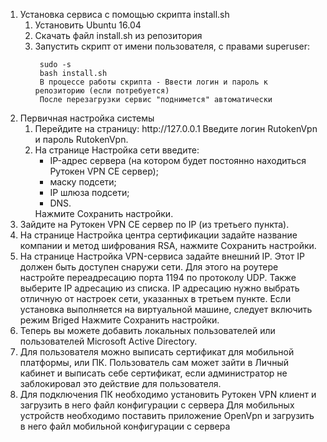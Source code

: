 <ol>
<li>Установка сервиса с помощью скрипта install.sh 
<ol>
<li> Установить Ubuntu 16.04 </li>
<li> Скачать файл install.sh из репозитория </li>
<li> Запустить скрипт от имени пользователя, с правами superuser:</li>

     sudo -s
     bash install.sh
     В процессе работы скрипта - Ввести логин и пароль к репозиторию (если потребуется)
     После перезагрузки сервис "поднимется" автоматически
</ol>
</li>
<li>Первичная настройка системы
<ol>
<li> Перейдите на страницу: http://127.0.0.1  
     Введите логин RutokenVpn и пароль RutokenVpn.  
</li>
<li> На странице Настройка сети введите:
<ul>
<li>IP-адрес сервера (на котором будет постоянно находиться Рутокен VPN CE сервер);</li>
<li>маску подсети;</li>
<li>IP шлюза подсети;</li>
<li>DNS.</li>
</ul>
</li>
     Нажмите Сохранить настройки.
</ol> </li>
<li> Зайдите на Рутокен VPN CE сервер по IP (из третьего пункта). </li>
<li> На странице Настройка центра сертификации задайте название компании и метод шифрования RSA, нажмите Сохранить настройки. </li>
<li> На странице Настройка VPN-сервиса задайте внешний IP. 
     Этот IP должен быть доступен снаружи сети. Для этого на роутере настройте переадресацию порта 1194 по протоколу UDP. Также выберите IP адресацию из списка.
     IP адресацию нужно выбрать отличную от настроек сети, указанных в третьем пункте.
     Если установка выполняется на виртуальной машине, следует включить режим Briged
     Нажмите Сохранить настройки.
</li> 
<li> Теперь вы можете добавить локальных пользователей или пользователей Microsoft Active Directory.
</li>
<li> Для пользователя можно выписать сертификат для мобильной платформы, или ПК. 
     Пользователь сам может зайти в Личный кабинет и выписать себе сертификат, если администратор не заблокировал это действие для пользователя.
</li> 
<li> 
     Для подключения ПК необходимо установить Рутокен VPN клиент и загрузить в него файл конфигурации с сервера  
     Для мобильных устройств необходимо поставить приложение OpenVpn и загрузить в него файл мобильной конфигурации с сервера
</li>
